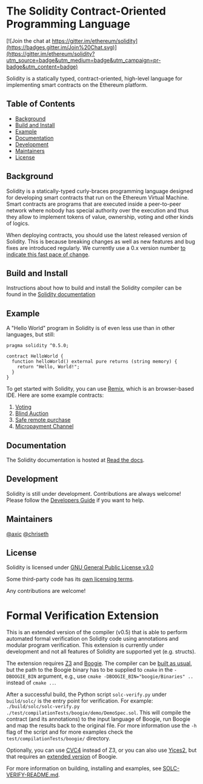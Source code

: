 # The Solidity Contract-Oriented Programming Language
[![Join the chat at https://gitter.im/ethereum/solidity](https://badges.gitter.im/Join%20Chat.svg)](https://gitter.im/ethereum/solidity?utm_source=badge&utm_medium=badge&utm_campaign=pr-badge&utm_content=badge)

Solidity is a statically typed, contract-oriented, high-level language for implementing smart contracts on the Ethereum platform.

## Table of Contents

- [Background](#background)
- [Build and Install](#build-and-install)
- [Example](#example)
- [Documentation](#documentation)
- [Development](#development)
- [Maintainers](#maintainers)
- [License](#license)

## Background

Solidity is a statically-typed curly-braces programming language designed for developing smart contracts
that run on the Ethereum Virtual Machine. Smart contracts are programs that are executed inside a peer-to-peer
network where nobody has special authority over the execution and thus they allow to implement tokens of value,
ownership, voting and other kinds of logics.

When deploying contracts, you should use the latest released version of Solidity. This is because breaking changes as well as new features and bug fixes are introduced regularly. We currently use a 0.x version number [to indicate this fast pace of change](https://semver.org/#spec-item-4).

## Build and Install

Instructions about how to build and install the Solidity compiler can be found in the [Solidity documentation](https://solidity.readthedocs.io/en/latest/installing-solidity.html#building-from-source)


## Example

A "Hello World" program in Solidity is of even less use than in other languages, but still:

```
pragma solidity ^0.5.0;

contract HelloWorld {
  function helloWorld() external pure returns (string memory) {
    return "Hello, World!";
  }
}
```

To get started with Solidity, you can use [Remix](https://remix.ethereum.org/), which is an
browser-based IDE. Here are some example contracts:

1. [Voting](https://solidity.readthedocs.io/en/v0.4.24/solidity-by-example.html#voting)
2. [Blind Auction](https://solidity.readthedocs.io/en/v0.4.24/solidity-by-example.html#blind-auction)
3. [Safe remote purchase](https://solidity.readthedocs.io/en/v0.4.24/solidity-by-example.html#safe-remote-purchase)
4. [Micropayment Channel](https://solidity.readthedocs.io/en/v0.4.24/solidity-by-example.html#micropayment-channel)

## Documentation

The Solidity documentation is hosted at [Read the docs](https://solidity.readthedocs.io).

## Development

Solidity is still under development. Contributions are always welcome!
Please follow the
[Developers Guide](https://solidity.readthedocs.io/en/latest/contributing.html)
if you want to help.

## Maintainers
[@axic](https://github.com/axic)
[@chriseth](https://github.com/chriseth)

## License
Solidity is licensed under [GNU General Public License v3.0](LICENSE.txt)

Some third-party code has its [own licensing terms](cmake/templates/license.h.in).

Any contributions are welcome!

# Formal Verification Extension

This is an extended version of the compiler (v0.5) that is able to perform automated formal verification on Solidity code using annotations and modular program verification. This extension is currently under development and not all features of Solidity are supported yet (e.g. structs).

The extension requires [Z3](https://github.com/Z3Prover/z3) and [Boogie](https://github.com/boogie-org/boogie). The compiler can be [built as usual](https://solidity.readthedocs.io/en/latest/installing-solidity.html#building-from-source), but the path to the Boogie binary has to be supplied to `cmake` in the `-DBOOGIE_BIN` argument, e.g., use `cmake -DBOOGIE_BIN="boogie/Binaries" ..` instead of `cmake ..`.

After a successful build, the Python script `solc-verify.py` under `build/solc/` is the entry point for verification. For example: `./build/solc/solc-verify.py ./test/compilationTests/boogie/demo/DemoSpec.sol`. This will compile the contract (and its annotations) to the input language of Boogie, run Boogie and map the results back to the original file. For more information use the `-h` flag of the script and for more examples check the `test/compilationTests/boogie/` directory.

Optionally, you can use [CVC4](http://cvc4.cs.stanford.edu) instead of Z3, or you can also use [Yices2](https://github.com/SRI-CSL/yices2), but that requires an [extended version](https://github.com/dddejan/boogie) of Boogie.

For more information on building, installing and examples, see [SOLC-VERIFY-README.md](SOLC-VERIFY-README.md).
